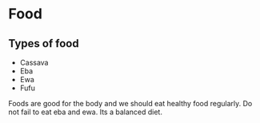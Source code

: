 # Food
## Types of food

* Cassava
* Eba
* Ewa
* Fufu

Foods are good for the body and we should eat healthy food regularly.
Do not fail to eat eba and ewa. Its a balanced diet.